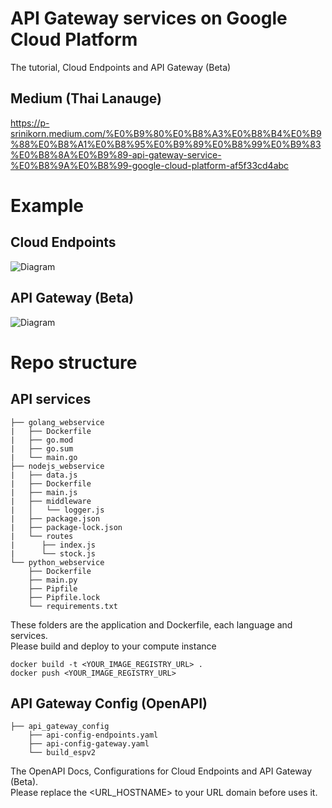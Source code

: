 # API Gateway services on Google Cloud Platform 
The tutorial, Cloud Endpoints and API Gateway (Beta)

## Medium (Thai Lanauge)
https://p-srinikorn.medium.com/%E0%B9%80%E0%B8%A3%E0%B8%B4%E0%B9%88%E0%B8%A1%E0%B8%95%E0%B9%89%E0%B8%99%E0%B9%83%E0%B8%8A%E0%B9%89-api-gateway-service-%E0%B8%9A%E0%B8%99-google-cloud-platform-af5f33cd4abc

# Example

## Cloud Endpoints 
![Diagram](https://miro.medium.com/max/700/1*6Gru73r0LL9bOzRgwjSs7A.png)

## API Gateway (Beta) 
![Diagram](https://miro.medium.com/max/700/1*qB_7fVmbf-_IF7ACd1dJPg.png)


# Repo structure 

## API services 
```
├── golang_webservice
|   ├── Dockerfile
|   ├── go.mod
|   ├── go.sum
|   └── main.go
├── nodejs_webservice
|   ├── data.js
|   ├── Dockerfile
|   ├── main.js
|   ├── middleware
|   │   └── logger.js
|   ├── package.json
|   ├── package-lock.json
|   └── routes
|      ├── index.js
|      └── stock.js
└── python_webservice
    ├── Dockerfile
    ├── main.py
    ├── Pipfile
    ├── Pipfile.lock
    └── requirements.txt

```
These folders are the application and Dockerfile, each language and services.    
Please build and deploy to your compute instance 

```
docker build -t <YOUR_IMAGE_REGISTRY_URL> . 
docker push <YOUR_IMAGE_REGISTRY_URL>
```

## API Gateway Config (OpenAPI) 
```
├── api_gateway_config
    ├── api-config-endpoints.yaml
    ├── api-config-gateway.yaml
    └── build_espv2

```
The OpenAPI Docs, Configurations for Cloud Endpoints and API Gateway (Beta).   
Please replace the <URL_HOSTNAME> to your URL domain before uses it.
